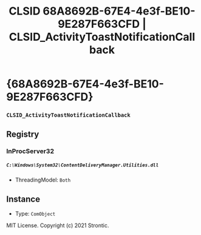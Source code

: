 ﻿---
title: "CLSID 68A8692B-67E4-4e3f-BE10-9E287F663CFD | CLSID_ActivityToastNotificationCallback"
excerpt: What is COM-Object CLSID 68A8692B-67E4-4e3f-BE10-9E287F663CFD?
---

# {68A8692B-67E4-4e3f-BE10-9E287F663CFD}

### `CLSID_ActivityToastNotificationCallback`

## Registry


### InProcServer32

##### `C:\Windows\System32\ContentDeliveryManager.Utilities.dll`
* ThreadingModel: `Both`

## Instance

* Type: `ComObject`

MIT License. Copyright (c) 2021 Strontic.


